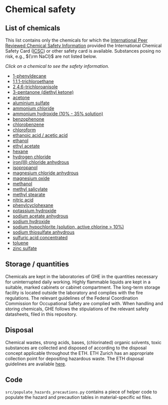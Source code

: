 # Chemical safety

## List of chemicals

This list contains only the chemicals for which the [International Peer Reviewed Chemical Safety Information](https://www.inchem.org/) provided the International Chemical Safety Card ([ICSC](https://www.inchem.org/pages/icsc.html)) or other safety card is available. Substances posing no risk, e.g., ${\rm NaCl}$ are not listed below.

*Click on a chemical to see the safety information.*

- [1-phenyldecane](chemicals/1-PHENYLDECANE_104-72-3.md)
- [1,1,1-trichloroethane](chemicals/1,1,1-TRICHLOROETHANE_71-55-6.md)
- [2,4,6-trichloroanisole](chemicals/2,4,6-TRICHLOROANISOLE_87-40-1.md)
- [3-pentanone (diethyl ketone)](chemicals/3-PENTANONE_96-22-0.md)
- [acetone](chemicals/ACETONE_67-64-1.md)
- [aluminium sulfate](chemicals/ALUMINIUM_SULFATE_10043-01-3.md)
- [ammonium chloride](chemicals/AMMONIUM_CHLORIDE_12125-02-9.md)
- [ammonium hydroxide (10% - 35% solution)](chemicals/AMMONIUM_HYDROXIDE_0.1-0.35_1336-21-6.md)
- [benzophenone](chemicals/BENZOPHENONE_119-61-9.md)
- [chlorobenzene](chemicals/CHLOROBENZENE_108-90-7.md)
- [chloroform](chemicals/CHLOROFORM_67-66-3.md)
- [ethanoic acid / acetic acid](chemicals/ETHANOIC_ACID_64-19-7.md)
- [ethanol](chemicals/ETHANOL_64-17-5.md)
- [ethyl acetate](chemicals/ETHYL_ACETATE_141-78-6.md)
- [hexane](chemicals/HEXANE_110-54-3.md)
- [hydrogen chloride](chemicals/HYDROGEN_CHLORIDE_7647-01-0.md)
- [iron(III) chloride anhydrous](chemicals/IRON_III_CHLORIDE_ANHYDROUS_7705-08-0.md)
- [isopropanol](chemicals/ISOPROPANOL_67-63-0.md)
- [magnesium chloride anhydrous](chemicals/MAGNESIUM_CHLORIDE_ANHYDROUS_7786-30-3.md)
- [magnesium oxide](chemicals/MAGNESIUM_OXIDE_1309-48-4.md)
- [methanol](chemicals/METHANOL_67-56-1.md)
- [methyl salicylate](chemicals/METHYL_SALICYLATE_119-36-8.md)
- [methyl stearate](chemicals/METHYL_STEARATE_112-61-8.md)
- [nitric acid](chemicals/NITRIC_ACID_7697-37-2.md)
- [phenylcyclohexane](chemicals/PHENYLCYCLOHEXANE_827-52-1.md)
- [potassium hydroxide](chemicals/POTASSIUM_HYDROXIDE_1310-58-3.md)
- [sodium acetate anhydrous](chemicals/SODIUM_ACETATE_ANHYDROUS_127-09-3.md)
- [sodium hydroxide](chemicals/SODIUM_HYDROXIDE_1310-73-2.md)
- [sodium hypochlorite (solution, active chlorine > 10%)](chemicals/SODIUM_HYPOCHLORITE_7681-52-9.md)
- [sodium thiosulfate anhydrous](chemicals/SODIUM_THIOSULFATE_ANHYDROUS_7772-98-7.md)
- [sulfuric acid concentrated](chemicals/SULFURIC_ACID_CONCENTRATED_7664-93-9.md)
- [toluene](chemicals/TOLUENE_108-88-3.md)
- [zinc sulfate](chemicals/ZINC_SULFATE_7733-02-0.md)

## Storage / quantities

Chemicals are kept in the laboratories of GHE in the quantities necessary for uninterrupted daily working. Highly flammable liquids are kept in a suitable, marked cabinets or cabinet compartment. The long-term storage facility is located outside the laboratory and complies with the fire regulations. The relevant guidelines of the Federal Coordination Commission for Occupational Safety are complied with. When handling and storing chemicals, GHE follows the stipulations of the relevant safety datasheets, filed in this repository.

## Disposal

Chemical wastes, strong acids, bases, (chlorinated) organic solvents, toxic substances are collected and disposed of according to the disposal concept applicable throughout the ETH. ETH Zurich has an appropriate collection point for depositing hazardous waste. The ETH disposal guidelines are available [here](https://ethz.ch/content/dam/ethz/associates/services/Service/sicherheit-gesundheit-umwelt/files/sonderabfall_neu/en/Richtlinie_Entsorgung_EN.pdf).

## Code

`src/populate_hazards_precautions.py` contains a piece of helper code to populate the hazard and precaution tables in material-specific `md` files.